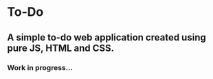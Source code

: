 # To-Do

## A simple to-do web application created using pure JS, HTML and CSS.

### Work in progress...
